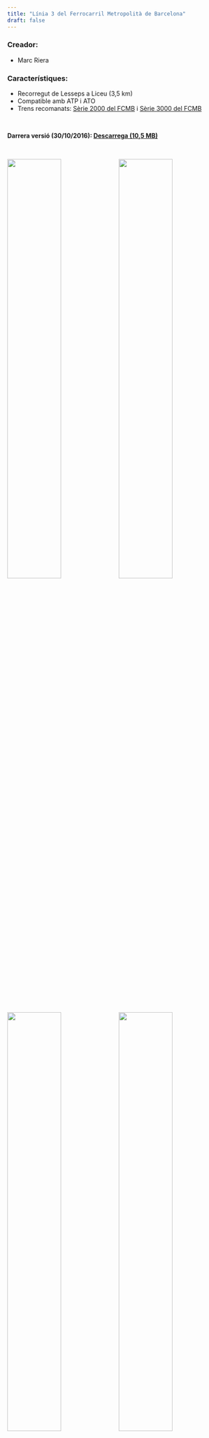 ```yaml
---
title: "Línia 3 del Ferrocarril Metropolità de Barcelona"
draft: false
---
```

### Creador:

* Marc Riera

### Característiques:

* Recorregut de Lesseps a Liceu (3,5 km)
* Compatible amb ATP i ATO
* Trens recomanats: <a href="/descarregues/trens/serie-2000">Sèrie 2000 del FCMB</a> i <a href="/descarregues/trens/serie-3000">Sèrie 3000 del FCMB</a>

&nbsp;

**Darrera versió (30/10/2016): <a href="https://bvebarcelona.cat/files/L3_Barcelona.obp">Descarrega (10,5 MB)</a>**

&nbsp;

<a href="/images/rutes/l3/1.png" target="_blank"><img style="float: left; width: 49.5%; margin-right: 0.5%; margin-bottom: 1em;" src="/images/rutes/l3/1.png" /></a><a href="/images/rutes/l3/2.png" target="_blank"><img style="float: right; width: 49.5%; margin-left: 0.5%; margin-bottom: 1em;" src="/images/rutes/l3/2.png" /></a>
<a href="/images/rutes/l3/3.png" target="_blank"><img style="float: left; width: 49.5%; margin-right: 0.5%; margin-bottom: 1em;" src="/images/rutes/l3/3.png" /></a><a href="/images/rutes/l3/4.png" target="_blank"><img style="float: right; width: 49.5%; margin-left: 0.5%; margin-bottom: 1em;" src="/images/rutes/l3/4.png" /></a>
